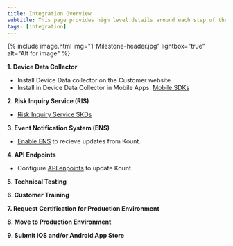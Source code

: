 ```yaml
---
title: Integration Overview
subtitle: This page provides high level details around each step of the integration process. 
tags: [integration]
---
```


{% include image.html img="1-Milestone-header.jpg" lightbox="true" alt="Alt for image" %}


**1. Device Data Collector** 
 * Install Device Data collector on the Customer website. 
 * Install in Device Data Collector in Mobile Apps. [Mobile SDKs](https://kount.github.io/docs/dc-sdk/)

**2. Risk Inquiry Service (RIS)**
 * [Risk Inquiry Service SKDs](https://kount.github.io/docs/ris-sdk/)

**3. Event Notification System (ENS)**
 * [Enable ENS](https://kount.github.io/docs/ens-main/) to recieve updates from Kount.

**4. API Endpoints**
 * Configure [API enpoints](https://kount.github.io/docs/api-endpoints/) to update Kount. 

**5. Technical Testing**

**6. Customer Training**

**7. Request Certification for Production Environment**

**8. Move to Production Environment**

**9. Submit iOS and/or Android App Store**
 
